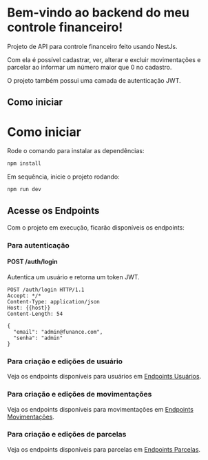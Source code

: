 # Bem-vindo ao backend do meu controle financeiro!

Projeto de API para controle financeiro feito usando NestJs.

Com ela é possível cadastrar, ver, alterar e excluir movimentações e parcelar ao informar um número maior que 0 no cadastro.

O projeto também possui uma camada de autenticação JWT.

## Como iniciar

# Como iniciar

Rode o comando para instalar as dependências:

```bash
npm install
```

Em sequência, inicie o projeto rodando:

```bash
npm run dev
```

## Acesse os Endpoints

Com o projeto em execução, ficarão disponíveis os endpoints:

### Para autenticação

#### POST /auth/login

Autentica um usuário e retorna um token JWT.

```http
POST /auth/login HTTP/1.1
Accept: */*
Content-Type: application/json
Host: {{host}}
Content-Length: 54

{
  "email": "admin@funance.com",
  "senha": "admin"
}
```

### Para criação e edições de usuário

Veja os endpoints disponíveis para usuários em [Endpoints Usuários](src/module/usuarios/README.md).

### Para criação e edições de movimentações

Veja os endpoints disponíveis para movimentações em [Endpoints Movimentações](src/module/movimentacoes/README.md).

### Para criação e edições de parcelas

Veja os endpoints disponíveis para parcelas em [Endpoints Parcelas](src/module/parcelas/README.md).
